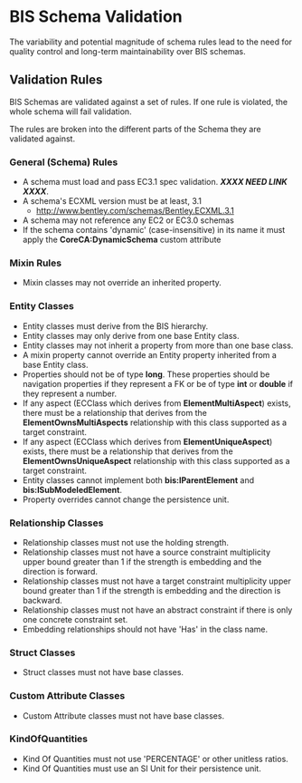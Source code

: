 # BIS Schema Validation

The variability and potential magnitude of schema rules lead to the need for quality control and long-term maintainability over BIS schemas.

## Validation Rules

BIS Schemas are validated against a set of rules. If one rule is violated, the whole schema will fail validation.

The rules are broken into the different parts of the Schema they are validated against.

### General (Schema) Rules

- A schema must load and pass EC3.1 spec validation. **_XXXX NEED LINK XXXX_**.
- A schema's ECXML version must be at least, 3.1
  - http://www.bentley.com/schemas/Bentley.ECXML.3.1
- A schema may not reference any EC2 or EC3.0 schemas
- If the schema contains 'dynamic' (case-insensitive) in its name it must apply the **CoreCA:DynamicSchema** custom attribute

### Mixin Rules

- Mixin classes may not override an inherited property.

### Entity Classes

- Entity classes must derive from the BIS hierarchy.
- Entity classes may only derive from one base Entity class.
- Entity classes may not inherit a property from more than one base class.
- A mixin property cannot override an Entity property inherited from a base Entity class.
- Properties should not be of type **long**. These properties should be navigation properties if they represent a FK or be of type **int** or **double** if they represent a number.
- If any aspect (ECClass which derives from **ElementMultiAspect**) exists, there must be a relationship that derives from the **ElementOwnsMultiAspects** relationship with this class supported as a target constraint.
- If any aspect (ECClass which derives from **ElementUniqueAspect**) exists, there must be a relationship that derives from the **ElementOwnsUniqueAspect** relationship with this class supported as a target constraint.
- Entity classes cannot implement both **bis:IParentElement** and **bis:ISubModeledElement**.
- Property overrides cannot change the persistence unit.

### Relationship Classes

- Relationship classes must not use the holding strength.
- Relationship classes must not have a source constraint multiplicity upper bound greater than 1 if the strength is embedding and the direction is forward.
- Relationship classes must not have a target constraint multiplicity upper bound greater than 1 if the strength is embedding and the direction is backward.
- Relationship classes must not have an abstract constraint if there is only one concrete constraint set.
- Embedding relationships should not have 'Has' in the class name.

### Struct Classes

- Struct classes must not have base classes.

### Custom Attribute Classes

- Custom Attribute classes must not have base classes.

### KindOfQuantities

- Kind Of Quantities must not use 'PERCENTAGE' or other unitless ratios.
- Kind Of Quantities must use an SI Unit for their persistence unit.
